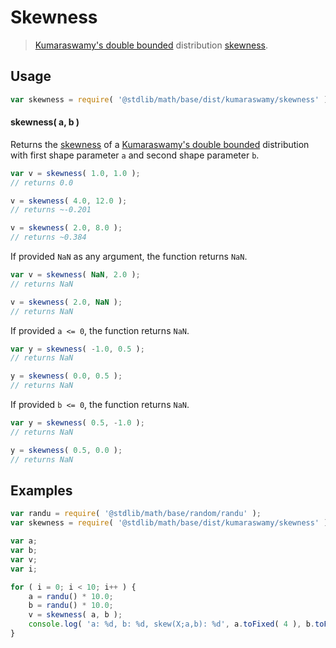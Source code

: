 # Skewness


> [Kumaraswamy's double bounded][kumaraswamy] distribution [skewness][skewness].

<!-- Section to include introductory text. Make sure to keep an empty line after the intro `section` element and another before the `/section` close. -->

<section class="intro">

</section>

<!-- /.intro -->

<!-- Package usage documentation. -->

<section class="usage">

## Usage

``` javascript
var skewness = require( '@stdlib/math/base/dist/kumaraswamy/skewness' );
```

#### skewness( a, b )

Returns the [skewness][skewness] of a [Kumaraswamy's double bounded][kumaraswamy] distribution with first shape parameter `a` and second shape parameter `b`.

``` javascript
var v = skewness( 1.0, 1.0 );
// returns 0.0

v = skewness( 4.0, 12.0 );
// returns ~-0.201

v = skewness( 2.0, 8.0 );
// returns ~0.384
```

If provided `NaN` as any argument, the function returns `NaN`.

``` javascript
var v = skewness( NaN, 2.0 );
// returns NaN

v = skewness( 2.0, NaN );
// returns NaN
```

If provided `a <= 0`, the function returns `NaN`.

``` javascript
var y = skewness( -1.0, 0.5 );
// returns NaN

y = skewness( 0.0, 0.5 );
// returns NaN
```

If provided `b <= 0`, the function returns `NaN`.

``` javascript
var y = skewness( 0.5, -1.0 );
// returns NaN

y = skewness( 0.5, 0.0 );
// returns NaN
```

</section>

<!-- /.usage -->

<!-- Package usage notes. Make sure to keep an empty line after the `section` element and another before the `/section` close. -->

<section class="notes">

</section>

<!-- /.notes -->

<!-- Package usage examples. -->

<section class="examples">

## Examples

``` javascript
var randu = require( '@stdlib/math/base/random/randu' );
var skewness = require( '@stdlib/math/base/dist/kumaraswamy/skewness' );

var a;
var b;
var v;
var i;

for ( i = 0; i < 10; i++ ) {
    a = randu() * 10.0;
    b = randu() * 10.0;
    v = skewness( a, b );
    console.log( 'a: %d, b: %d, skew(X;a,b): %d', a.toFixed( 4 ), b.toFixed( 4 ), v.toFixed( 4 ) );
}
```

</section>

<!-- /.examples -->

<!-- Section to include cited references. If references are included, add a horizontal rule *before* the section. Make sure to keep an empty line after the `section` element and another before the `/section` close. -->

<section class="references">

</section>

<!-- /.references -->

<!-- Section for all links. Make sure to keep an empty line after the `section` element and another before the `/section` close. -->

<section class="links">

[kumaraswamy]: https://en.wikipedia.org/wiki/Kumaraswamy_distribution
[skewness]: https://en.wikipedia.org/wiki/Skewness

</section>

<!-- /.links -->
